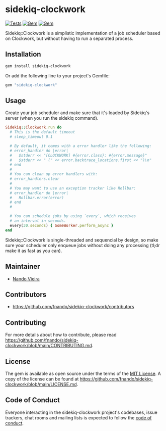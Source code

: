 # sidekiq-clockwork

[![Tests](https://github.com/fnando/sidekiq-clockwork/workflows/Tests/badge.svg)](https://github.com/fnando/sidekiq-clockwork)
[![Gem](https://img.shields.io/gem/v/sidekiq-clockwork.svg)](https://rubygems.org/gems/sidekiq-clockwork)
[![Gem](https://img.shields.io/gem/dt/sidekiq-clockwork.svg)](https://rubygems.org/gems/sidekiq-clockwork)

Sidekiq::Clockwork is a simplistic implementation of a job scheduler based on
Clockwork, but without having to run a separated process.

## Installation

```bash
gem install sidekiq-clockwork
```

Or add the following line to your project's Gemfile:

```ruby
gem "sidekiq-clockwork"
```

## Usage

Create your job scheduler and make sure that it's loaded by Sidekiq's server
(when you run the sidekiq command).

```ruby
Sidekiq::Clockwork.run do
  # This is the default timeout
  # sleep_timeout 0.1

  # By default, it comes with a error handler like the following:
  # error_handler do |error|
  #   $stderr << "[CLOCKWORK] #{error.class}: #{error.message}"
  #   $stderr << " (" << error.backtrace_locations.first << ")\n"
  # end
  #
  # You can clean up error handlers with:
  # error_handlers.clear
  #
  # You may want to use an exception tracker like Rollbar:
  # error_handler do |error|
  #   Rollbar.error(error)
  # end
  #

  # You can schedule jobs by using `every`, which receives
  # an interval in seconds.
  every(30.seconds) { SomeWorker.perform_async }
end
```

Sidekiq::Clockwork is single-threaded and sequencial by design, so make sure
your scheduler only enqueue jobs without doing any processing (tl;dr make it as
fast as you can).

## Maintainer

- [Nando Vieira](https://github.com/fnando)

## Contributors

- https://github.com/fnando/sidekiq-clockwork/contributors

## Contributing

For more details about how to contribute, please read
https://github.com/fnando/sidekiq-clockwork/blob/main/CONTRIBUTING.md.

## License

The gem is available as open source under the terms of the
[MIT License](https://opensource.org/licenses/MIT). A copy of the license can be
found at https://github.com/fnando/sidekiq-clockwork/blob/main/LICENSE.md.

## Code of Conduct

Everyone interacting in the sidekiq-clockwork project's codebases, issue
trackers, chat rooms and mailing lists is expected to follow the
[code of conduct](https://github.com/fnando/sidekiq-clockwork/blob/main/CODE_OF_CONDUCT.md).
